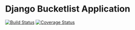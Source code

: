<snippet>

# Django Bucketlist Application
[![Build Status](https://travis-ci.org/andela-hoyeboade/django-bucketlist.svg?branch=develop)](https://travis-ci.org/andela-hoyeboade/django-bucketlist) [![Coverage Status](https://coveralls.io/repos/github/andela-hoyeboade/django-bucketlist/badge.svg?branch=develop)](https://coveralls.io/github/andela-hoyeboade/django-bucketlist?branch=develop)
